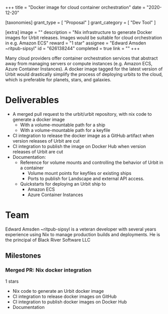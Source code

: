 +++
title = "Docker image for cloud container orchestration"
date = "2020-12-20"

[taxonomies]
grant_type = [ "Proposal" ]
grant_category = [ "Dev Tool" ]

[extra]
image = ""
description = "Nix infrastructure to generate Docker images for Urbit releases. Images would be suitable for cloud orchestration in e.g. Amazon ECS"
reward = "1 star"
assignee = "Edward Amsden ~ritpub-sipsyl"
id = "626138244"
completed = true
link = ""
+++

Many cloud providers offer container orchestration services that abstract away from managing servers or compute instances (e.g. Amazon ECS, Azure Container Instances). A docker image tagged for the latest version of Urbit would drastically simplify the process of deploying urbits to the cloud, which is preferable for planets, stars, and galaxies.

# Deliverables

- A merged pull request to the urbit/urbit repository, with nix code to generate a docker image
  - With a volume-mountable path for a ship
  - With a volume-mountable path for a keyfile
- CI integration to release the docker image as a GitHub artifact when version releases of Urbit are cut
- CI integration to publish the image on Docker Hub when version releases of Urbit are cut
- Documentation:
  - Reference for volume mounts and controlling the behavior of Urbit in a container
    - Volume mount points for keyfiles or existing ships
    - Ports to publish for Landscape and external API access.
  - Quickstarts for deploying an Urbit ship to
    - Amazon ECS
    - Azure Container Instances

# Team

Edward Amsden ~ritpub-sipsyl is a veteran developer with several years experience using Nix to manage production builds and deployments. He is the principal of Black River Software LLC

## Milestones

### Merged PR: Nix docker integration

1 stars

- Nix code to generate an Urbit docker image
- CI integration to release docker images on GitHub
- CI integration to publish docker images on Docker Hub
- Documentation
